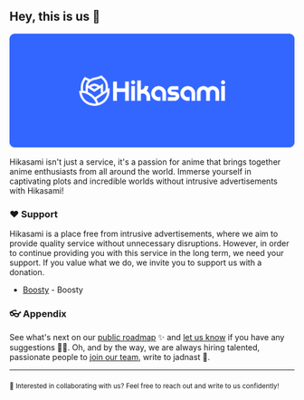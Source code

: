 ## Hey, this is us 👋

![Hikasami Github Cover](https://raw.githubusercontent.com/hikasami/.github/main/github_cover.png)

Hikasami isn't just a service, it's a passion for anime that brings together anime enthusiasts from all around the world. Immerse yourself in captivating plots and incredible worlds without intrusive advertisements with Hikasami!

### ❤️ Support

Hikasami is a place free from intrusive advertisements, where we aim to provide quality service without unnecessary disruptions.
However, in order to continue providing you with this service in the long term, we need your support. If you value what we do, we invite you to support us with a donation.

- [Boosty]([https://github.com/sponsors](https://boosty.to/hikasami)) - Boosty

### 👓 Appendix

See what's next on our [public roadmap](https://github.com/hikasami/roadmap) ✨ and [let us know](https://github.com/hikasami/feedback) if you have any suggestions 🙇‍♂️. Oh, and by the way, we are always hiring talented, passionate people to [join our team](https://discord.gg/A8dgfBVRav), write to jadnast 🙌.

---

<sub>🤫 Interested in collaborating with us? Feel free to reach out and write to us confidently!</sub>
